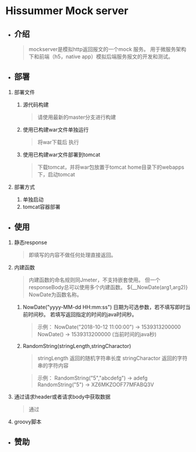 # Hissummer Mock server
* ## 介绍
    > mockserver是模拟http返回报文的一个mock 服务。 用于微服务架构下和前端（h5，native app）模拟后端服务报文的开发和测试。
* ## 部署
1. 部署文件
    1. 源代码构建
        > 请使用最新的master分支进行构建
    1. 使用已构建war文件单独运行
        > 将war下载后 执行
    1. 使用已构建war文件部署到tomcat
        > 下载tomcat，并将war包放置于tomcat home目录下的webapps下，启动tomcat

1. 部署方式
    1. 单独启动
    1. tomcat容器部署

* ## 使用
1. 静态response
    > 即填写的内容不做任何处理直接返回。
1. 内建函数
    > 内建函数的命名规则同Jmeter，不支持嵌套使用。 但一个responseBody总可以使用多个内建函数。 ${__NowDate(arg1,arg2)} NowDate为函数名称。

    1. NowDate("yyyy-MM-dd HH:mm:ss")  日期为可选参数，若不填写即时当前时间秒。 若填写返回指定的时间的java时间秒。
        > 示例：
        NowDate("2018-10-12 11:00:00") ->  1539313200000
        NowDate()  ->  1539313200000 (当前时间的java秒) 
    1. RandomString(stringLength,stringCharactor) 
        > stringLength 返回的随机字符串长度
        > stringCharactor 返回的字符串的字符内容
        
        > 示例：
        RandomString("5","abcdefg")  ->  adefg
        RandomString("5") -> XZ6MKZOOF77MFABQ3V
    
1. 通过请求header或者请求body中获取数据
    > 通过
    
1. groovy脚本
* ## 赞助
